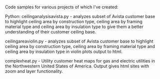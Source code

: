 Code samples for various projects of which I've created:

Python:
  ceilinganalysisavista.py - analyzes subset of Avista customer base to highlight ceiling area by construction type, ceiling area by framing material type and ceiling area by insulation type to give them a better understanding of their customer ceiling base.

  ceilingareaviolin.py - analyzes subset of Avista customer base to highlight ceiling area by construction type, ceiling area by framing material type and ceiling area by insulation type in violin plots output to html.

  complexheat.py - Utility customer heat maps for gas and electric utilities in the Northwestern United States of America. Output gives html sites with zoom and layer functionality.


  
